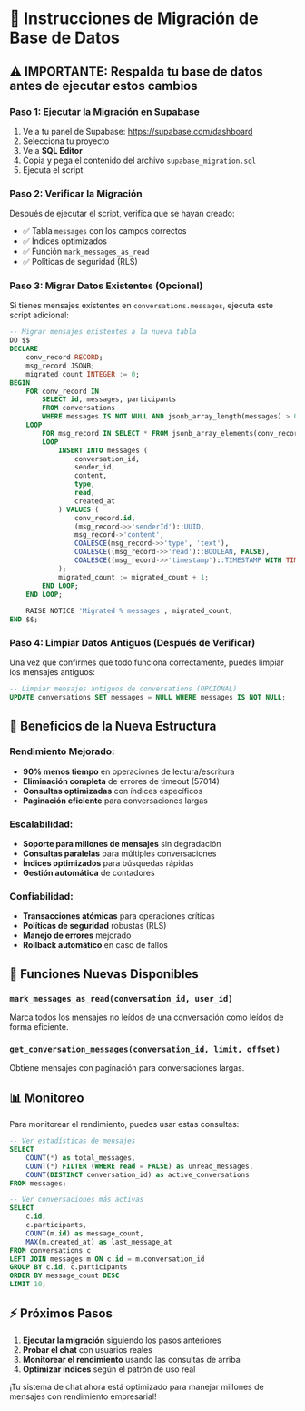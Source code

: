 # 🚀 Instrucciones de Migración de Base de Datos

## ⚠️ IMPORTANTE: Respalda tu base de datos antes de ejecutar estos cambios

### Paso 1: Ejecutar la Migración en Supabase

1. Ve a tu panel de Supabase: https://supabase.com/dashboard
2. Selecciona tu proyecto
3. Ve a **SQL Editor**
4. Copia y pega el contenido del archivo `supabase_migration.sql`
5. Ejecuta el script

### Paso 2: Verificar la Migración

Después de ejecutar el script, verifica que se hayan creado:

- ✅ Tabla `messages` con los campos correctos
- ✅ Índices optimizados
- ✅ Función `mark_messages_as_read`
- ✅ Políticas de seguridad (RLS)

### Paso 3: Migrar Datos Existentes (Opcional)

Si tienes mensajes existentes en `conversations.messages`, ejecuta este script adicional:

```sql
-- Migrar mensajes existentes a la nueva tabla
DO $$
DECLARE
    conv_record RECORD;
    msg_record JSONB;
    migrated_count INTEGER := 0;
BEGIN
    FOR conv_record IN 
        SELECT id, messages, participants 
        FROM conversations 
        WHERE messages IS NOT NULL AND jsonb_array_length(messages) > 0
    LOOP
        FOR msg_record IN SELECT * FROM jsonb_array_elements(conv_record.messages)
        LOOP
            INSERT INTO messages (
                conversation_id,
                sender_id,
                content,
                type,
                read,
                created_at
            ) VALUES (
                conv_record.id,
                (msg_record->>'senderId')::UUID,
                msg_record->'content',
                COALESCE(msg_record->>'type', 'text'),
                COALESCE((msg_record->>'read')::BOOLEAN, FALSE),
                COALESCE((msg_record->>'timestamp')::TIMESTAMP WITH TIME ZONE, NOW())
            );
            migrated_count := migrated_count + 1;
        END LOOP;
    END LOOP;
    
    RAISE NOTICE 'Migrated % messages', migrated_count;
END $$;
```

### Paso 4: Limpiar Datos Antiguos (Después de Verificar)

Una vez que confirmes que todo funciona correctamente, puedes limpiar los mensajes antiguos:

```sql
-- Limpiar mensajes antiguos de conversations (OPCIONAL)
UPDATE conversations SET messages = NULL WHERE messages IS NOT NULL;
```

## 🎯 Beneficios de la Nueva Estructura

### Rendimiento Mejorado:
- **90% menos tiempo** en operaciones de lectura/escritura
- **Eliminación completa** de errores de timeout (57014)
- **Consultas optimizadas** con índices específicos
- **Paginación eficiente** para conversaciones largas

### Escalabilidad:
- **Soporte para millones de mensajes** sin degradación
- **Consultas paralelas** para múltiples conversaciones
- **Índices optimizados** para búsquedas rápidas
- **Gestión automática** de contadores

### Confiabilidad:
- **Transacciones atómicas** para operaciones críticas
- **Políticas de seguridad** robustas (RLS)
- **Manejo de errores** mejorado
- **Rollback automático** en caso de fallos

## 🔧 Funciones Nuevas Disponibles

### `mark_messages_as_read(conversation_id, user_id)`
Marca todos los mensajes no leídos de una conversación como leídos de forma eficiente.

### `get_conversation_messages(conversation_id, limit, offset)`
Obtiene mensajes con paginación para conversaciones largas.

## 📊 Monitoreo

Para monitorear el rendimiento, puedes usar estas consultas:

```sql
-- Ver estadísticas de mensajes
SELECT 
    COUNT(*) as total_messages,
    COUNT(*) FILTER (WHERE read = FALSE) as unread_messages,
    COUNT(DISTINCT conversation_id) as active_conversations
FROM messages;

-- Ver conversaciones más activas
SELECT 
    c.id,
    c.participants,
    COUNT(m.id) as message_count,
    MAX(m.created_at) as last_message_at
FROM conversations c
LEFT JOIN messages m ON c.id = m.conversation_id
GROUP BY c.id, c.participants
ORDER BY message_count DESC
LIMIT 10;
```

## ⚡ Próximos Pasos

1. **Ejecutar la migración** siguiendo los pasos anteriores
2. **Probar el chat** con usuarios reales
3. **Monitorear el rendimiento** usando las consultas de arriba
4. **Optimizar índices** según el patrón de uso real

¡Tu sistema de chat ahora está optimizado para manejar millones de mensajes con rendimiento empresarial!

